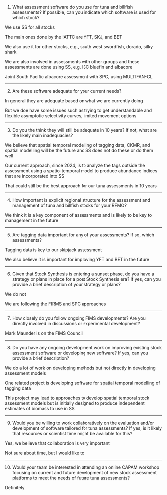 1. What assessment software do you use for tuna and billfish assessments? If
   possible, can you indicate which software is used for which stock?

We use SS for all stocks

The main ones done by the IATTC are YFT, SKJ, and BET

We also use it for other stocks, e.g., south west swordfish, dorado, silky shark

We are also involved in assessments with other groups and these assessments are
done using SS, e.g. ISC bluefin and albacore

Joint South Pacific albacore assessment with SPC, using MULTIFAN-CL

--------------------------------------------------------------------------------

2. Are these software adequate for your current needs?

In general they are adequate based on what we are currently doing

But we doe have some issues such as trying to get understandable and flexible
asymptotic selectivity curves, limited movement options

--------------------------------------------------------------------------------

3. Do you the think they will still be adequate in 10 years? If not, what are
   the likely main inadequacies?

We believe that spatial temporal modelling of tagging data, CKMR, and spatial
modelling will be the future and SS does not do these or do them well

Our current approach, since 2024, is to analyze the tags outside the assessment
using a spatio-temporal model to produce abundance indices that are incorporated
into SS

That could still be the best approach for our tuna assessments in 10 years

--------------------------------------------------------------------------------

4. How important is explicit regional structure for the assessment and
   management of tuna and billfish stocks for your RFMO?

We think it is a key component of assessments and is likely to be key to
management in the future

--------------------------------------------------------------------------------

5. Are tagging data important for any of your assessments? If so, which
   assessments?

Tagging data is key to our skipjack assessment

We also believe it is important for improving YFT and BET in the future

--------------------------------------------------------------------------------

6. Given that Stock Synthesis is entering a sunset phase, do you have a strategy
   or plans in place for a post Stock Synthesis era? If yes, can you provide a
   brief description of your strategy or plans?

We do not

We are following the FIRMS and SPC approaches

--------------------------------------------------------------------------------

7. How closely do you follow ongoing FIMS developments? Are you directly
   involved in discussions or experimental development?

Mark Maunder is on the FIMS Council

--------------------------------------------------------------------------------

8. Do you have any ongoing development work on improving existing stock
   assessment software or developing new software? If yes, can you provide a
   brief description?

We do a lot of work on developing methods but not directly in developing
assessment models

One related project is developing software for spatial temporal modelling of
tagging data

This project may lead to approaches to develop spatial temporal stock assessment
models but is initially designed to produce independent estimates of biomass to
use in SS

--------------------------------------------------------------------------------

9. Would you be willing to work collaboratively on the evaluation and/or
   development of software tailored for tuna assessments? If yes, is it likely
   that resources or scientist time might be available for this?

Yes, we believe that collaboration is very important

Not sure about time, but I would like to

--------------------------------------------------------------------------------

10. Would your team be interested in attending an online CAPAM workshop focusing
    on current and future development of new stock assessment platforms to meet
    the needs of future tuna assessments?

Definitely
